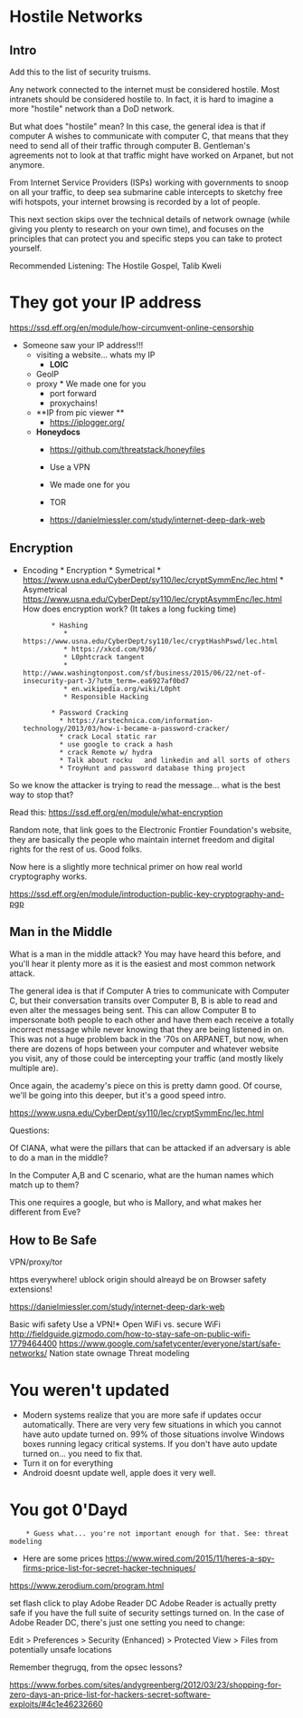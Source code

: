 # Hostile Networks
## Intro
Add this to the list of security truisms.

Any network connected to the internet must be considered hostile. Most intranets should be considered hostile to. In fact, it is hard to imagine a more "hostile" network than a DoD network.

But what does "hostile" mean? In this case, the general idea is that if computer A wishes to communicate with computer C, that means that they need to send all of their traffic through computer B. Gentleman's agreements not to look at that traffic might have worked on Arpanet, but not anymore.

From Internet Service Providers (ISPs) working with governments to snoop on all your traffic, to deep sea submarine cable intercepts to sketchy free wifi hotspots, your internet browsing is recorded by a lot of people.

This next section skips over the technical details of network ownage (while giving you plenty to research on your own time), and focuses on the principles that can protect you and specific steps you can take to protect yourself.

Recommended Listening: The Hostile Gospel, Talib Kweli

# They got your IP address
https://ssd.eff.org/en/module/how-circumvent-online-censorship

* Someone saw your IP address!!!
   * visiting a website... whats my IP
       * **LOIC**
   * GeoIP
   * proxy
          * We made one for you
      * port forward
      * proxychains! 
   * **IP from pic viewer **
      * https://iplogger.org/
   * **Honeydocs**
      * https://github.com/threatstack/honeyfiles
  	   * Use a VPN
      * We made one for you
     
       * TOR
       * https://danielmiessler.com/study/internet-deep-dark-web	

## Encryption

* Encoding
			 * Encryption
			    * Symetrical
				* https://www.usna.edu/CyberDept/sy110/lec/cryptSymmEnc/lec.html
			    * Asymetrical
				 https://www.usna.edu/CyberDept/sy110/lec/cryptAsymmEnc/lec.html
				 How does encryption work? (It takes a long fucking time)


			 * Hashing
			    * https://www.usna.edu/CyberDept/sy110/lec/cryptHashPswd/lec.html
			    * https://xkcd.com/936/
			    * L0phtcrack tangent
				* http://www.washingtonpost.com/sf/business/2015/06/22/net-of-insecurity-part-3/?utm_term=.ea6927af0bd7
				* en.wikipedia.org/wiki/L0pht
				* Responsible Hacking

			 * Password Cracking 
			   * https://arstechnica.com/information-technology/2013/03/how-i-became-a-password-cracker/
			   * crack Local static rar
			   * use google to crack a hash
			   * crack Remote w/ hydra
			   * Talk about rocku	and linkedin and all sorts of others
			   * TroyHunt and password database thing project
So we know the attacker is trying to read the message... what is the best way to stop that?

Read this: https://ssd.eff.org/en/module/what-encryption

Random note, that link goes to the Electronic Frontier Foundation's website, they are basically the people who maintain internet freedom and digital rights for the rest of us. Good folks.

Now here is a slightly more technical primer on how real world cryptography works.

https://ssd.eff.org/en/module/introduction-public-key-cryptography-and-pgp

## Man in the Middle
What is a man in the middle attack? You may have heard this before, and you'll hear it plenty more as it is the easiest and most common network attack.

The general idea is that if Computer A tries to communicate with Computer C, but their conversation transits over Computer B, B is able to read and even alter the messages being sent. This can allow Computer B to impersonate both people to each other and have them each receive a totally incorrect message while never knowing that they are being listened in on. This was not a huge problem back in the '70s on ARPANET, but now, when there are dozens of hops between your computer and whatever website you visit, any of those could be intercepting your traffic (and mostly likely multiple are).

Once again, the academy's piece on this is pretty damn good. Of course, we'll be going into this deeper, but it's a good speed intro.

https://www.usna.edu/CyberDept/sy110/lec/cryptSymmEnc/lec.html

Questions:

Of CIANA, what were the pillars that can be attacked if an adversary is able to do a man in the middle?

In the Computer A,B and C scenario, what are the human names which match up to them?

This one requires a google, but who is Mallory, and what makes her different from Eve?

## How to Be Safe
VPN/proxy/tor

https everywhere!
ublock origin should alreayd be on
Browser safety extensions!

https://danielmiessler.com/study/internet-deep-dark-web

Basic wifi safety
Use a VPN!* Open WiFi vs. secure WiFi
http://fieldguide.gizmodo.com/how-to-stay-safe-on-public-wifi-1779464400
https://www.google.com/safetycenter/everyone/start/safe-networks/
Nation state ownage
Threat modeling


# You weren't updated

* Modern systems realize that you are more safe if updates occur automatically. There are very very few situations in which you cannot have auto update turned on. 99% of those situations involve Windows boxes running legacy critical systems. If you don't have auto update turned on... you need to fix that.
* Turn it on for everything
* Android doesnt update well, apple does it very well. 

	

		 
# You got 0'Dayd
        * Guess what... you're not important enough for that. See: threat modeling
* Here are some prices
https://www.wired.com/2015/11/heres-a-spy-firms-price-list-for-secret-hacker-techniques/

https://www.zerodium.com/program.html

set flash click to play
Adobe Reader DC
Adobe Reader is actually pretty safe if you have the full suite of security settings turned on. In the case of Adobe Reader DC, there's just one setting you need to change:

Edit > Preferences > Security (Enhanced) > Protected View > Files from potentially unsafe locations

Remember thegrugq, from the opsec lessons? 

https://www.forbes.com/sites/andygreenberg/2012/03/23/shopping-for-zero-days-an-price-list-for-hackers-secret-software-exploits/#4c1e46232660

